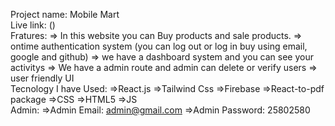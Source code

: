 Project name: Mobile Mart </br>
Live link: () </br>
Fratures: 
=> In this website you can Buy products and sale products.
=> ontime authentication system (you can log out or log in buy using email, google and github)
=> we have a dashboard system and you can see your activitys
=> We have a admin route and admin can delete or verify users
=> user friendly UI
</br>
Tecnology I have Used:
=>React.js
=>Tailwind Css
=>Firebase
=>React-to-pdf package
=>CSS
=>HTML5
=>JS
<br/>
Admin:
=>Admin Email: admin@gmail.com
=>Admin Password: 25802580